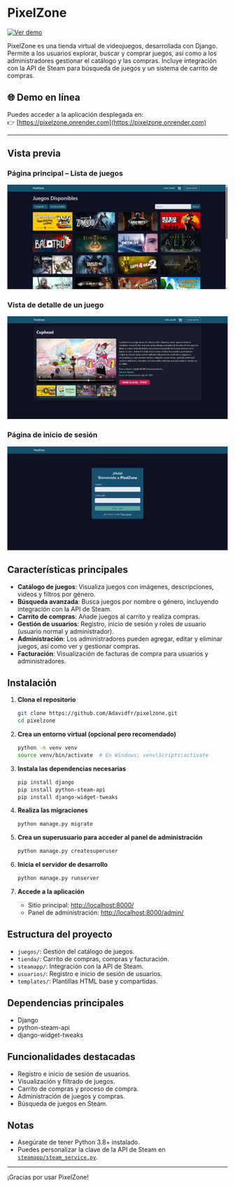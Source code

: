 # PixelZone

[![Ver demo](https://img.shields.io/badge/Demo-en%20línea-blue?style=for-the-badge)](https://pixelzone.onrender.com)

PixelZone es una tienda virtual de videojuegos, desarrollada con Django. Permite a los usuarios explorar, buscar y comprar juegos, así como a los administradores gestionar el catálogo y las compras. Incluye integración con la API de Steam para búsqueda de juegos y un sistema de carrito de compras.

## 🌐 Demo en línea

Puedes acceder a la aplicación desplegada en:  
👉 [https://pixelzone.onrender.com](https://pixelzone.onrender.com)

---

## Vista previa

### Página principal – Lista de juegos

![Lista de juegos](assets/lista.png)

### Vista de detalle de un juego

![Detalle del juego](assets/detalle.png)

### Página de inicio de sesión

![Login](assets/login.png)

## Características principales

- **Catálogo de juegos**: Visualiza juegos con imágenes, descripciones, videos y filtros por género.
- **Búsqueda avanzada**: Busca juegos por nombre o género, incluyendo integración con la API de Steam.
- **Carrito de compras**: Añade juegos al carrito y realiza compras.
- **Gestión de usuarios**: Registro, inicio de sesión y roles de usuario (usuario normal y administrador).
- **Administración**: Los administradores pueden agregar, editar y eliminar juegos, así como ver y gestionar compras.
- **Facturación**: Visualización de facturas de compra para usuarios y administradores.

## Instalación

1. **Clona el repositorio**

   ```sh
   git clone https://github.com/Adavidfr/pixelzone.git
   cd pixelzone
   ```

2. **Crea un entorno virtual (opcional pero recomendado)**

   ```sh
   python -m venv venv
   source venv/bin/activate  # En Windows: venv\Scripts\activate
   ```

3. **Instala las dependencias necesarias**

   ```sh
   pip install django
   pip install python-steam-api
   pip install django-widget-tweaks
   ```

4. **Realiza las migraciones**

   ```sh
   python manage.py migrate
   ```

5. **Crea un superusuario para acceder al panel de administración**

   ```sh
   python manage.py createsuperuser
   ```

6. **Inicia el servidor de desarrollo**

   ```sh
   python manage.py runserver
   ```

7. **Accede a la aplicación**
   - Sitio principal: [http://localhost:8000/](http://localhost:8000/)
   - Panel de administración: [http://localhost:8000/admin/](http://localhost:8000/admin/)

## Estructura del proyecto

- `juegos/`: Gestión del catálogo de juegos.
- `tienda/`: Carrito de compras, compras y facturación.
- `steamapp/`: Integración con la API de Steam.
- `usuarios/`: Registro e inicio de sesión de usuarios.
- `templates/`: Plantillas HTML base y compartidas.

## Dependencias principales

- Django
- python-steam-api
- django-widget-tweaks

## Funcionalidades destacadas

- Registro e inicio de sesión de usuarios.
- Visualización y filtrado de juegos.
- Carrito de compras y proceso de compra.
- Administración de juegos y compras.
- Búsqueda de juegos en Steam.

## Notas

- Asegúrate de tener Python 3.8+ instalado.
- Puedes personalizar la clave de la API de Steam en [`steamapp/steam_service.py`](steamapp/steam_service.py).

---

¡Gracias por usar PixelZone!
